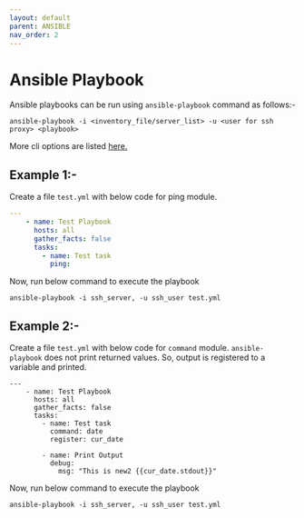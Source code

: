 ```yaml
---
layout: default
parent: ANSIBLE
nav_order: 2
---
```

# Ansible Playbook

Ansible playbooks can be run using `ansible-playbook` command as follows:-

```shell
ansible-playbook -i <inventory_file/server_list> -u <user for ssh proxy> <playbook>
```

More cli options are listed [here.](https://docs.ansible.com/ansible/latest/cli/ansible-playbook.html)

## Example 1:-

Create a file `test.yml` with below code for ping module.

```yml
---
    - name: Test Playbook
      hosts: all
      gather_facts: false
      tasks:
        - name: Test task
          ping:
```

Now, run below command to execute the playbook

```shell
ansible-playbook -i ssh_server, -u ssh_user test.yml
```

## Example 2:-

Create a file `test.yml` with below code for `command` module. `ansible-playbook` does not print returned values. So, output is registered to a variable and printed.

```shell
---
    - name: Test Playbook
      hosts: all
      gather_facts: false
      tasks:
        - name: Test task
          command: date
          register: cur_date

        - name: Print Output
          debug:
            msg: "This is new2 {{cur_date.stdout}}"
```

Now, run below command to execute the playbook

```shell
ansible-playbook -i ssh_server, -u ssh_user test.yml
```
